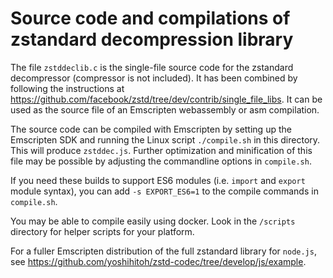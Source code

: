 # Source code and compilations of zstandard decompression library

The file `zstddeclib.c` is the single-file source code for the zstandard decompressor (compressor is not included).
It has been combined by following the instructions at https://github.com/facebook/zstd/tree/dev/contrib/single_file_libs. It can be used as the source file of an Emscripten webassembly or asm compilation.

The source code can be compiled with Emscripten by setting up the Emscripten SDK and running the Linux script `./compile.sh` in this directory. This will produce `zstddec.js`. Further optimization and minification of this file may be possible by adjusting the commandline options in `compile.sh`.

If you need these builds to support ES6 modules (i.e. `import` and `export` module syntax), you can add `-s EXPORT_ES6=1` to the compile commands in `compile.sh`.

You may be able to compile easily using docker. Look in the `/scripts` directory for helper scripts for your platform.

For a fuller Emscripten distribution of the full zstandard library for `node.js`, see https://github.com/yoshihitoh/zstd-codec/tree/develop/js/example.